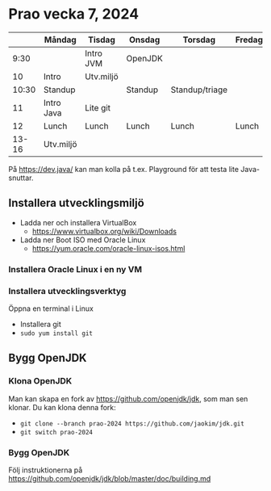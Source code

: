 # Prao vecka 7, 2024


|     | Måndag      | Tisdag    | Onsdag   | Torsdag  | Fredag |
|---|---|---|---|---|---|
|9:30  |            | Intro JVM | OpenJDK  |
|10    | Intro      | Utv.miljö |          | 
|10:30 | Standup    |           | Standup  | Standup/triage
|11    | Intro Java | Lite git  |          |
|12    | Lunch      | Lunch     | Lunch    | Lunch     | Lunch   |
|13-16 | Utv.miljö  | 

På https://dev.java/ kan man kolla på t.ex. Playground för att testa lite Java-snuttar.

## Installera utvecklingsmiljö

* Ladda ner och installera VirtualBox
  - https://www.virtualbox.org/wiki/Downloads
* Ladda ner Boot ISO med Oracle Linux
  - https://yum.oracle.com/oracle-linux-isos.html

### Installera Oracle Linux i en ny VM

### Installera utvecklingsverktyg
Öppna en terminal i Linux
* Installera git
*   `sudo yum install git`

## Bygg OpenJDK
### Klona OpenJDK
Man kan skapa en fork av https://github.com/openjdk/jdk, som man sen klonar. Du kan klona denna fork:
*   `git clone --branch prao-2024 https://github.com/jaokim/jdk.git`
*   `git switch prao-2024`

### Bygg OpenJDK
Följ instruktionerna på https://github.com/openjdk/jdk/blob/master/doc/building.md


